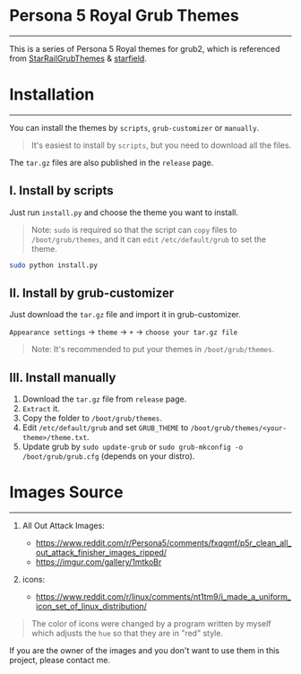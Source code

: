 # Persona 5 Royal Grub Themes
---

This is a series of Persona 5 Royal themes for grub2, which is referenced from [StarRailGrubThemes](https://github.com/voidlhf/StarRailGrubThemes) & [starfield](https://github.com/endlessm/grub/tree/master/themes/starfield).

# Installation
---

You can install the themes by `scripts`, `grub-customizer` or `manually`.

> It's easiest to install by `scripts`, but you need to download all the files.

The `tar.gz` files are also published in the `release` page.

## I. Install by scripts

Just run `install.py` and choose the theme you want to install.

> Note: `sudo` is required so that the script can `copy` files to `/boot/grub/themes`, and it can `edit` `/etc/default/grub` to set the theme.

```bash
sudo python install.py
```

## II. Install by grub-customizer

Just download the `tar.gz` file and import it in grub-customizer.

`Appearance settings` -> `theme` -> `+` -> `choose your tar.gz file`

> Note: It's recommended to put your themes in `/boot/grub/themes`.

## III. Install manually

1. Download the `tar.gz` file from `release` page.
2. `Extract` it.
3. Copy the folder to `/boot/grub/themes`.
4. Edit `/etc/default/grub` and set `GRUB_THEME` to `/boot/grub/themes/<your-theme>/theme.txt`.
5. Update grub by `sudo update-grub` or `sudo grub-mkconfig -o /boot/grub/grub.cfg` (depends on your distro).

# Images Source
---

1. All Out Attack Images:
    - https://www.reddit.com/r/Persona5/comments/fxqgmf/p5r_clean_all_out_attack_finisher_images_ripped/
    - https://imgur.com/gallery/1mtkoBr

2. icons:
    - https://www.reddit.com/r/linux/comments/nt1tm9/i_made_a_uniform_icon_set_of_linux_distribution/

> The color of icons were changed by a program written by myself which adjusts the `hue` so that they are in "red" style.

If you are the owner of the images and you don't want to use them in this project, please contact me.